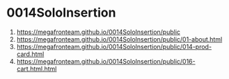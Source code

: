 # 0014SoloInsertion
 
1. <https://megafronteam.github.io/0014SoloInsertion/public>
1. <https://megafronteam.github.io/0014SoloInsertion/public/01-about.html>
1. <https://megafronteam.github.io/0014SoloInsertion/public/014-prod-card.html>
1. <https://megafronteam.github.io/0014SoloInsertion/public/016-cart.html.html>